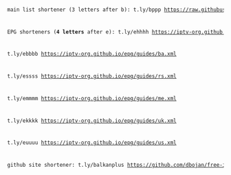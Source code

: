 
<code>
<pre>

main list shortener (3 letters after b):
t.ly/bppp
https://raw.githubusercontent.com/dbojan/free-iptv-balkan-plus/main/balkan-plus.m3u


EPG shorteners (**4 letters** after e):
t.ly/ehhhh
https://iptv-org.github.io/epg/guides/hr.xml 

t.ly/ebbbb
https://iptv-org.github.io/epg/guides/ba.xml

t.ly/essss
https://iptv-org.github.io/epg/guides/rs.xml

t.ly/emmmm
https://iptv-org.github.io/epg/guides/me.xml

t.ly/ekkkk
https://iptv-org.github.io/epg/guides/uk.xml

t.ly/euuuu
https://iptv-org.github.io/epg/guides/us.xml


github site shortener:
t.ly/balkanplus
https://github.com/dbojan/free-iptv-balkan-plus 
